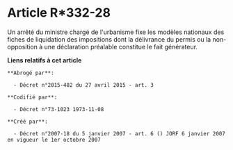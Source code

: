 # Article R*332-28

Un arrêté du ministre chargé de l'urbanisme fixe les modèles nationaux des fiches de liquidation des impositions dont la
délivrance du permis ou la non-opposition à une déclaration préalable constitue le fait générateur.

**Liens relatifs à cet article**

	**Abrogé par**:

	  - Décret n°2015-482 du 27 avril 2015 - art. 3

	**Codifié par**:

	  - Décret n°73-1023 1973-11-08

	**Créé par**:

	  - Décret n°2007-18 du 5 janvier 2007 - art. 6 () JORF 6 janvier 2007 en vigueur le 1er octobre 2007
